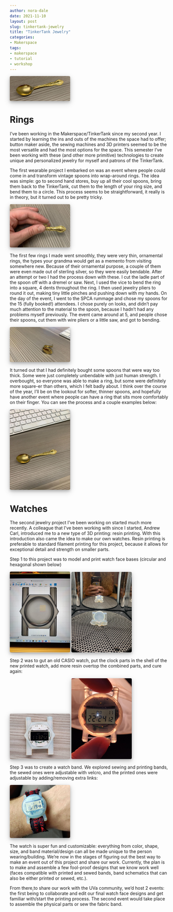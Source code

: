 ```yaml
---
author: nora-dale
date: 2021-11-10
layout: post
slug: tinkertank-jewelry
title: "TinkerTank Jewelry"
categories:
- Makerspace
tags:
- makerspace
- tutorial
- workshop
---
```

<style>
  img {
    box-shadow: 0 4px 8px 0 rgba(0, 0, 0, 0.2), 0 6px 20px 0 rgba(0, 0, 0, 0.19);
    border-radius: 4px;
    max-width: 20vw;
  }
  h2 {
    font-size: 18px; 
    text-decoration: underline; 
    color: #555;
  }
  pre.highlight {
    padding: 8px;
  }
</style>

![Spoon!](/assets/post-media/jewelry/image0.jpg)

# Rings

I’ve been working in the Makerspace/TinkerTank since my second year. I started by learning the ins and outs of the machines the space had to offer; button maker aside, the sewing machines and 3D printers seemed to be the most versatile and had the most options for the space. This semester I’ve been working with these (and other more primitive) technologies to create unique and personalized jewelry for myself and patrons of the TinkerTank.

The first wearable project I embarked on was an event where people could come in and transform vintage spoons into wrap-around rings. The idea was simple: go to second hand stores, buy up all their cool spoons, bring them back to the TinkerTank, cut them to the length of your ring size, and bend them to a circle. This process seems to be straightforward, it really is in theory, but it turned out to be pretty tricky. 

![Spoon too!](/assets/post-media/jewelry/image4.jpg)

The first few rings I made went smoothly, they were very thin, ornamental rings, the types your grandma would get as a memento from visiting somewhere new. Because of their ornamental purpose, a couple of them were even made out of sterling silver, so they were easily bendable. After an attempt or two I had the process down with these. I cut the ladle part of the spoon off with a dremel or saw. Next, I used the vice to bend the ring into a square, 4 dents throughout the ring. I then used jewelry pliers to round it out, making tiny little pinches and pushing down with my hands. On the day of the event, I went to the SPCA rummage and chose my spoons for the 15 (fully booked!) attendees. I chose purely on looks, and didn’t pay much attention to the material to the spoon, because I hadn’t had any problems myself previously. The event came around at 5, and people chose their spoons, cut them with wire pliers or a little saw, and got to bending. 

![another Spoon!](/assets/post-media/jewelry/image5.jpg)

It turned out that I had definitely bought some spoons that were way too thick. Some were just completely unbendable with just human strength. I overbought, so everyone was able to make a ring, but some were definitely more square-er than others, which I felt badly about. I think over the course of the year, I’ll be on the lookout for softer, thinner spoons, and hopefully have another event where people can have a ring that sits more comfortably on their finger. You can see the process and a couple examples below:

![also Spoon!](/assets/post-media/jewelry/image1.jpg)


# Watches

The second jewelry project I’ve been working on started much more recently. A colleague that I’ve been working with since I started, Andrew Carl, introduced me to a new type of 3D printing: resin printing. With this introduction also came the idea to make our own watches. Resin printing is preferable to standard filament printing for this project, because it allows for exceptional detail and strength on smaller parts.  

Step 1 to this project was to model and print watch face bases (circular and hexagonal shown below)

![Design the part](/assets/post-media/jewelry/image6.jpg)
![Print the part](/assets/post-media/jewelry/image8.jpg)

Step 2 was to gut an old CASIO watch, put the clock parts in the shell of the new printed watch, add more resin overtop the combined parts, and cure again: 

![hex watch](/assets/post-media/jewelry/image2.jpg)
![circle watch](/assets/post-media/jewelry/image7.jpg)

Step 3 was to create a watch band. We explored sewing and printing bands, the sewed ones were adjustable with velcro, and the printed ones were adjustable by adding/removing extra links:

![watch band](/assets/post-media/jewelry/image3.jpg)

The watch is super fun and customizable: everything from color, shape, size, and band material/design can all be made unique to the person wearing/building. We’re now in the stages of figuring out the best way to make an event out of this project and share our work. Currently, the plan is to make and assemble a few fool-proof designs that we know work well (faces compatible with printed and sewed bands, band schematics that can also be either printed or sewed, etc.).

From there,to share our work with the UVa community, we’d host 2 events: the first being  to collaborate and edit our final watch face designs and get familiar with/start the printing process. The second event would take place to assemble the physical parts or sew the fabric band.


